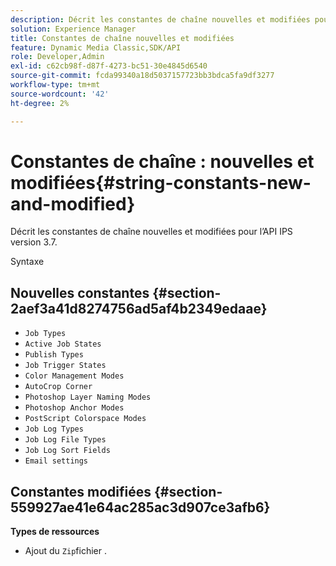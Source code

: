 ```yaml
---
description: Décrit les constantes de chaîne nouvelles et modifiées pour l’API IPS version 3.7.
solution: Experience Manager
title: Constantes de chaîne nouvelles et modifiées
feature: Dynamic Media Classic,SDK/API
role: Developer,Admin
exl-id: c62cb98f-d87f-4273-bc51-30e4845d6540
source-git-commit: fcda99340a18d5037157723bb3bdca5fa9df3277
workflow-type: tm+mt
source-wordcount: '42'
ht-degree: 2%

---
```


# Constantes de chaîne : nouvelles et modifiées{#string-constants-new-and-modified}

Décrit les constantes de chaîne nouvelles et modifiées pour l’API IPS version 3.7.

Syntaxe

## Nouvelles constantes {#section-2aef3a41d8274756ad5af4b2349edaae}

* `Job Types`
* `Active Job States`
* `Publish Types`
* `Job Trigger States`
* `Color Management Modes`
* `AutoCrop Corner`
* `Photoshop Layer Naming Modes`
* `Photoshop Anchor Modes`
* `PostScript Colorspace Modes`
* `Job Log Types`
* `Job Log File Types`
* `Job Log Sort Fields`
* `Email settings`

## Constantes modifiées {#section-559927ae41e64ac285ac3d907ce3afb6}

**Types de ressources**

* Ajout du `Zip`fichier .
